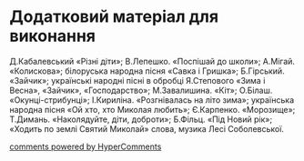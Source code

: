 <div id="hypercomments_widget" class="js-hypercomments-widget invisible"></div>

# Додатковий матеріал для виконання

Д.Кабалевський «Різні діти»; В.Лепешко. «Поспішай до школи»; А.Мігай. «Колискова»; білоруська народна пісня «Савка і Гришка»; Б.Гірський. «Зайчик»; українські народні пісні в обробці Я.Степового «Зима і Весна», «Зайчик», «Господарство»; М.Завалишина. «Кіт»; О.Білаш. «Окунці-стрибунці»; І.Кириліна. «Розгнівалась на літо зима»; українська народна пісня «Ой хто, хто Миколая любить»; Є.Карпенко. «Морозище»; Т.Димань. «Наколядуйте, діти, доброти»; Б.Фільц. «Під Новий рік»; «Ходить по землі Святий Миколай» слова, музика Лесі Соболевської.

<div class="js-hypercomments-container">
    <a href="http://hypercomments.com" class="hc-link" title="comments widget">comments powered by HyperComments</a>
</div>